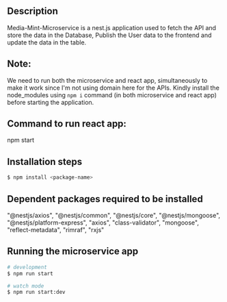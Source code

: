 ## Description

Media-Mint-Microservice is a nest.js application used to fetch the API and store the data in the Database, Publish the User data to the frontend and update the data in the table.

## Note:

We need to run both the microservice and react app, simultaneously to make it work since I'm not using domain here for the APIs. Kindly install the node_modules using `npm i` command (in both microservice and react app) before starting the application. 

## Command to run react app:

npm start

## Installation steps

```bash
$ npm install <package-name>
```

## Dependent packages required to be installed

"@nestjs/axios",
"@nestjs/common",
"@nestjs/core",
"@nestjs/mongoose",
"@nestjs/platform-express",
"axios",
"class-validator",
"mongoose",
"reflect-metadata",
"rimraf",
"rxjs"

## Running the microservice app

```bash
# development
$ npm run start

# watch mode
$ npm run start:dev
```
